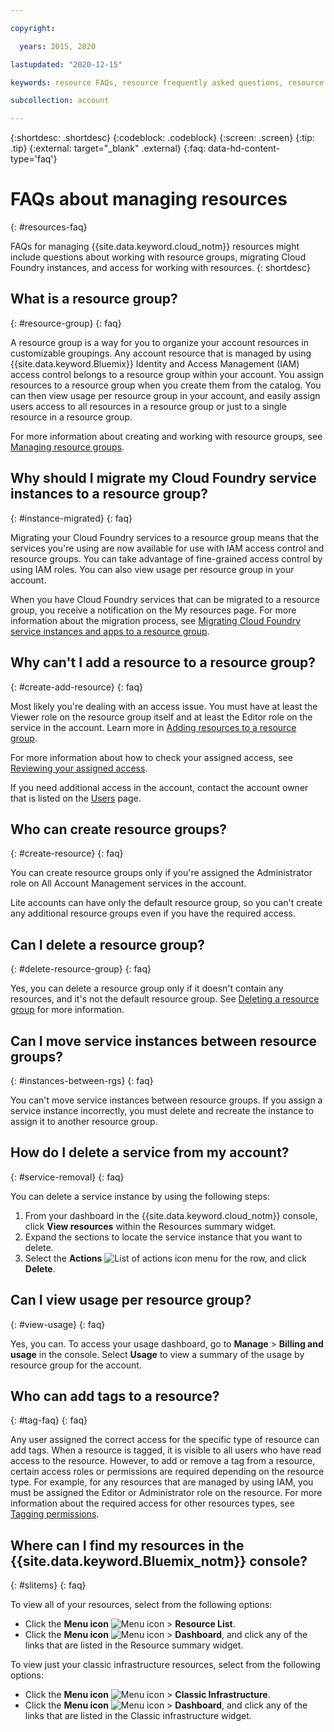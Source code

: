```yaml
---

copyright:

  years: 2015, 2020

lastupdated: "2020-12-15"

keywords: resource FAQs, resource frequently asked questions, resource group

subcollection: account

---
```



{:shortdesc: .shortdesc}
{:codeblock: .codeblock}
{:screen: .screen}
{:tip: .tip}
{:external: target="_blank" .external}
{:faq: data-hd-content-type='faq'}


# FAQs about managing resources
{: #resources-faq}

FAQs for managing {{site.data.keyword.cloud_notm}} resources might include questions about working with resource groups, migrating Cloud Foundry instances, and access for working with resources.
{: shortdesc}

## What is a resource group?
{: #resource-group}
{: faq}

A resource group is a way for you to organize your account resources in customizable groupings. Any account resource that is managed by using {{site.data.keyword.Bluemix}} Identity and Access Management (IAM) access control belongs to a resource group within your account. You assign resources to a resource group when you create them from the catalog. You can then view usage per resource group in your account, and easily assign users access to all resources in a resource group or just to a single resource in a resource group.

For more information about creating and working with resource groups, see [Managing resource groups](/docs/account?topic=account-rgs).  

## Why should I migrate my Cloud Foundry service instances to a resource group?
{: #instance-migrated}
{: faq}

Migrating your Cloud Foundry services to a resource group means that the services you're using are now available for use with IAM access control and resource groups. You can take advantage of fine-grained access control by using IAM roles. You can also view usage per resource group in your account. 

When you have Cloud Foundry services that can be migrated to a resource group, you receive a notification on the My resources page. For more information about the migration process, see [Migrating Cloud Foundry service instances and apps to a resource group](/docs/account?topic=account-migrate).

## Why can't I add a resource to a resource group?
{: #create-add-resource}
{: faq}

Most likely you're dealing with an access issue. You must have at least the Viewer role on the resource group itself and at least the Editor role on the service in the account. Learn more in [Adding resources to a resource group](/docs/account?topic=account-rgs#add_to_rgs).

For more information about how to check your assigned access, see [Reviewing your assigned access](/docs/account?topic=account-assign-access-resources#review_your_access).

If you need additional access in the account, contact the account owner that is listed on the [Users](https://{DomainName}/iam#/users) page. 

## Who can create resource groups?
{: #create-resource}
{: faq}

You can create resource groups only if you're assigned the Administrator role on All Account Management services in the account.

Lite accounts can have only the default resource group, so you can't create any additional resource groups even if you have the required access.

## Can I delete a resource group?
{: #delete-resource-group}
{: faq}

Yes, you can delete a resource group only if it doesn't contain any resources, and it's not the default resource group. See [Deleting a resource group](/docs/account?topic=account-delete_rgs) for more information. 

## Can I move service instances between resource groups?
{: #instances-between-rgs}
{: faq}

You can't move service instances between resource groups. If you assign a service instance incorrectly, you must delete and recreate the instance to assign it to another resource group.  

## How do I delete a service from my account?
{: #service-removal}
{: faq}

You can delete a service instance by using the following steps:

1. From your dashboard in the {{site.data.keyword.cloud_notm}} console, click **View resources** within the Resources summary widget.
2. Expand the sections to locate the service instance that you want to delete.
3. Select the **Actions** ![List of actions icon](../icons/action-menu-icon.svg) menu for the row, and click **Delete**.

## Can I view usage per resource group?
{: #view-usage}
{: faq}

Yes, you can. To access your usage dashboard, go to **Manage** &gt; **Billing and usage** in the console. Select **Usage** to view a summary of the usage by resource group for the account. 

## Who can add tags to a resource?
{: #tag-faq}
{: faq}

Any user assigned the correct access for the specific type of resource can add tags. When a resource is tagged, it is visible to all users who have read access to the resource. However, to add or remove a tag from a resource, certain access roles or permissions are required depending on the resource type. For example, for any resources that are managed by using IAM, you must be assigned the Editor or Administrator role on the resource. For more information about the required access for other resources types, see [Tagging permissions](/docs/account?topic=account-access#tagging-permissions).

## Where can I find my resources in the {{site.data.keyword.Bluemix_notm}} console?
{: #slitems}
{: faq}

To view all of your resources, select from the following options:

* Click the **Menu icon** ![Menu icon](../icons/icon_hamburger.svg) > **Resource List**.
* Click the **Menu icon** ![Menu icon](../icons/icon_hamburger.svg) > **Dashboard**, and click any of the links that are listed in the Resource summary widget.
  
To view just your classic infrastructure resources, select from the following options:

* Click the **Menu icon** ![Menu icon](../icons/icon_hamburger.svg) > **Classic Infrastructure**.
* Click the **Menu icon** ![Menu icon](../icons/icon_hamburger.svg) > **Dashboard**, and click any of the links that are listed in the Classic infrastructure widget.


